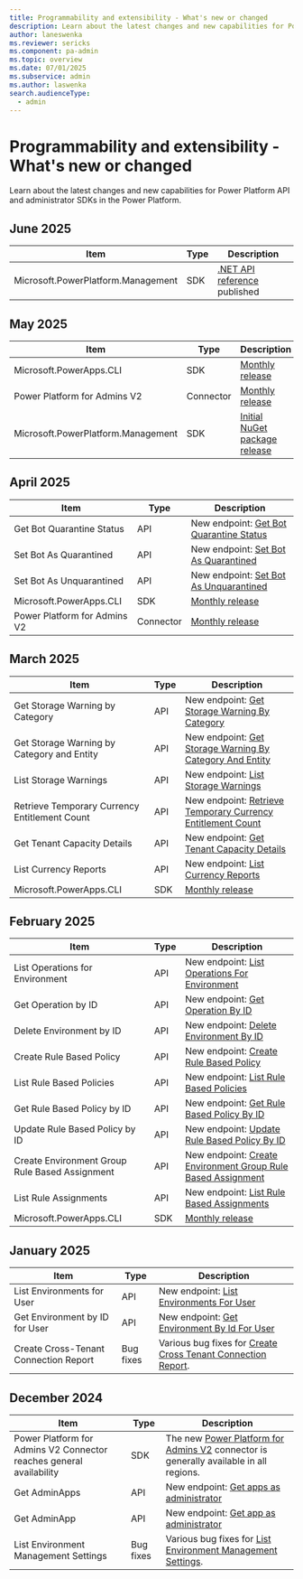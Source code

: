```yaml
---
title: Programmability and extensibility - What's new or changed 
description: Learn about the latest changes and new capabilities for Power Platform API and admin SDKs in the Power Platform.
author: laneswenka
ms.reviewer: sericks
ms.component: pa-admin
ms.topic: overview
ms.date: 07/01/2025
ms.subservice: admin
ms.author: laswenka
search.audienceType: 
  - admin
---
```


# Programmability and extensibility - What's new or changed

Learn about the latest changes and new capabilities for Power Platform API and administrator SDKs in the Power Platform.

## June 2025

| Item | Type | Description |
|------|------|-------------|
| Microsoft.PowerPlatform.Management | SDK | [.NET API reference](/dotnet/api/?view=power-platform-latest) published |

## May 2025

| Item | Type | Description |
|------|------|-------------|
| Microsoft.PowerApps.CLI | SDK | [Monthly release](https://www.nuget.org/packages/Microsoft.PowerApps.CLI/1.43.6#releasenotes-body-tab) |
| Power Platform for Admins V2 | Connector | [Monthly release](/connectors/powerplatformadminv2/) |
| Microsoft.PowerPlatform.Management | SDK | [Initial NuGet package release](https://www.nuget.org/packages/Microsoft.PowerPlatform.Management/2.0.3060.142) |

## April 2025

| Item | Type | Description |
|------|------|-------------|
| Get Bot Quarantine Status | API | New endpoint: [Get Bot Quarantine Status](/rest/api/power-platform/powervirtualagents/bots/get-bot-quarantine-status) |
| Set Bot As Quarantined | API | New endpoint: [Set Bot As Quarantined](/rest/api/power-platform/powervirtualagents/bots/set-bot-as-quarantined) |
| Set Bot As Unquarantined | API | New endpoint: [Set Bot As Unquarantined](/rest/api/power-platform/powervirtualagents/bots/set-bot-as-unquarantined) |
| Microsoft.PowerApps.CLI | SDK | [Monthly release](https://www.nuget.org/packages/Microsoft.PowerApps.CLI/1.42.1#releasenotes-body-tab) |
| Power Platform for Admins V2 | Connector | [Monthly release](/connectors/powerplatformadminv2/) |

## March 2025

| Item | Type | Description |
|------|------|-------------|
| Get Storage Warning by Category | API | New endpoint: [Get Storage Warning By Category](/rest/api/power-platform/licensing/storage-warnings/get-storage-warning-by-category) |
| Get Storage Warning by Category and Entity | API | New endpoint: [Get Storage Warning By Category And Entity](/rest/api/power-platform/licensing/storage-warnings/get-storage-warning-by-category-and-entity) |
| List Storage Warnings | API | New endpoint: [List Storage Warnings](/rest/api/power-platform/licensing/storage-warnings/list-storage-warnings) |
| Retrieve Temporary Currency Entitlement Count | API | New endpoint: [Retrieve Temporary Currency Entitlement Count](/rest/api/power-platform/licensing/temporary-currency-entitlement/retrieve-temporary-currency-entitlement-count) |
| Get Tenant Capacity Details | API | New endpoint: [Get Tenant Capacity Details](/rest/api/power-platform/licensing/tenant-capacity-details/get-tenant-capacity-details) |
| List Currency Reports | API | New endpoint: [List Currency Reports](/rest/api/power-platform/licensing/currency-reports/list-currency-reports) |
| Microsoft.PowerApps.CLI | SDK | [Monthly release](https://www.nuget.org/packages/Microsoft.PowerApps.CLI/1.41.1#releasenotes-body-tab) |  

## February 2025

| Item | Type | Description |
|------|------|-------------|
| List Operations for Environment | API | New endpoint: [List Operations For Environment](/rest/api/power-platform/environmentmanagement/operations/list-operations-for-environment) |
| Get Operation by ID | API | New endpoint: [Get Operation By ID](/rest/api/power-platform/environmentmanagement/operations/get-operation-by-id) |
| Delete Environment by ID | API | New endpoint: [Delete Environment By ID](/rest/api/power-platform/environmentmanagement/environments/delete-environment-by-id) |
| Create Rule Based Policy | API | New endpoint: [Create Rule Based Policy](/rest/api/power-platform/governance/rule-based-policies/create-rule-based-policy) |
| List Rule Based Policies | API | New endpoint: [List Rule Based Policies](/rest/api/power-platform/governance/rule-based-policies/list-rule-based-policies) |
| Get Rule Based Policy by ID | API | New endpoint: [Get Rule Based Policy By ID](/rest/api/power-platform/governance/rule-based-policies/get-rule-based-policy-by-id) |
| Update Rule Based Policy by ID | API | New endpoint: [Update Rule Based Policy By ID](/rest/api/power-platform/governance/rule-based-policies/update-rule-based-policy-by-id) |
| Create Environment Group Rule Based Assignment | API | New endpoint: [Create Environment Group Rule Based Assignment](/rest/api/power-platform/governance/rule-based-policies/create-enviornment-group-rule-based-assignment) |
| List Rule Assignments | API | New endpoint: [List Rule Based Assignments](/rest/api/power-platform/governance/rule-based-policies/list-rule-assignments) |
| Microsoft.PowerApps.CLI | SDK | [Monthly release](https://www.nuget.org/packages/Microsoft.PowerApps.CLI/1.40.4#releasenotes-body-tab) |  

## January 2025

| Item | Type | Description |
|------|------|-------------|
| List Environments for User | API | New endpoint: [List Environments For User](/rest/api/power-platform/environmentmanagement/environments/list-environments-for-user) |
| Get Environment by ID for User | API | New endpoint: [Get Environment By Id For User](/rest/api/power-platform/environmentmanagement/environments/get-environment-by-id-for-user) |
| Create Cross-Tenant Connection Report | Bug fixes | Various bug fixes for [Create Cross Tenant Connection Report](/rest/api/power-platform/governance/cross-tenant-connection-reports/create-cross-tenant-connection-report). |

## December 2024

| Item | Type | Description |
|------|------|-------------|
| Power Platform for Admins V2 Connector reaches general availability | SDK | The new [Power Platform for Admins V2](/connectors/powerplatformadminv2/) connector is generally available in all regions. |
| Get AdminApps | API | New endpoint: [Get apps as administrator](/rest/api/power-platform/powerapps/apps/get-admin-apps) |
| Get AdminApp | API | New endpoint: [Get app as administrator](/rest/api/power-platform/powerapps/apps/get-admin-app) |
| List Environment Management Settings | Bug fixes | Various bug fixes for [List Environment Management Settings](/rest/api/power-platform/environmentmanagement/environment-management-settings/list-environment-management-settings). |

